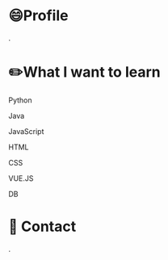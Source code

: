 # :smile:Profile

.





# :pencil2:What I want to learn

Python

Java

JavaScript

HTML

CSS

VUE.JS

DB



# :calling: Contact

.
